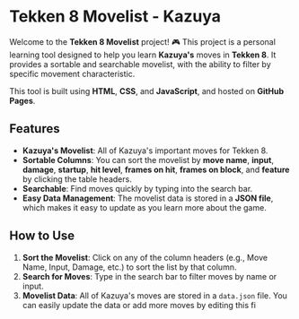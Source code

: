 # Tekken 8 Movelist - Kazuya

Welcome to the **Tekken 8 Movelist** project! 🎮 This project is a personal learning tool designed to help you learn **Kazuya's** moves in **Tekken 8**. It provides a sortable and searchable movelist, with the ability to filter by specific movement characteristic. 

This tool is built using **HTML**, **CSS**, and **JavaScript**, and hosted on **GitHub Pages**.

## Features

- **Kazuya's Movelist**: All of Kazuya's important moves for Tekken 8.
- **Sortable Columns**: You can sort the movelist by **move name**, **input**, **damage**, **startup**, **hit level**, **frames on hit**, **frames on block**, and **feature** by clicking the table headers.
- **Searchable**: Find moves quickly by typing into the search bar.
- **Easy Data Management**: The movelist data is stored in a **JSON file**, which makes it easy to update as you learn more about the game.

## How to Use

1. **Sort the Movelist**: Click on any of the column headers (e.g., Move Name, Input, Damage, etc.) to sort the list by that column.
2. **Search for Moves**: Type in the search bar to filter moves by name or input.
4. **Movelist Data**: All of Kazuya's moves are stored in a `data.json` file. You can easily update the data or add more moves by editing this fi
